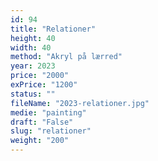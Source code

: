 ```yaml
---
id: 94
title: "Relationer"
height: 40
width: 40
method: "Akryl på lærred"
year: 2023
price: "2000"
exPrice: "1200"
status: ""
fileName: "2023-relationer.jpg"
medie: "painting"
draft: "False"
slug: "relationer"
weight: "200"
---
```


